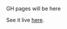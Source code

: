 GH pages will be here

See it live [here](https://avasyukov.github.io/one_more_test/dist/index.html).
